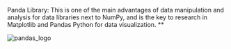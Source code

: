 Panda Library:
This is one of the main advantages of data manipulation and analysis for data libraries next to NumPy, and is the key to research in Matplotlib and Pandas Python for data visualization. **



![pandas_logo](https://user-images.githubusercontent.com/99121169/169736933-1ee5c00e-012f-4557-8917-d61977bb47e4.png)
